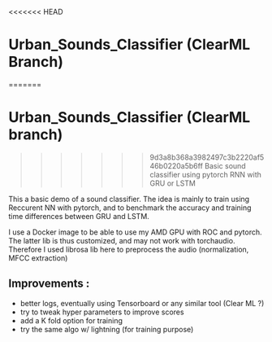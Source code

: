 <<<<<<< HEAD
# Urban_Sounds_Classifier (ClearML Branch)
=======
# Urban_Sounds_Classifier (ClearML branch)
>>>>>>> 9d3a8b368a3982497c3b2220af546b0220a5b6ff
Basic sound classifier using pytorch RNN with GRU or LSTM

This a basic demo of a sound classifier. The idea is mainly to train using Reccurent NN with pytorch, and to benchmark the accuracy and training time 
differences between GRU and LSTM.

I use a Docker image to be able to use my AMD GPU with ROC and pytorch. The latter lib is thus customized, and may not work with torchaudio. Therefore 
I used librosa lib here to preprocess the audio (normalization, MFCC extraction)

Improvements :
--------------
  - better logs, eventually using Tensorboard or any similar tool (Clear ML ?)
  - try to tweak hyper parameters to improve scores
  - add a K fold option for training
  - try the same algo w/ lightning (for training purpose)
